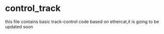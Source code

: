 # control_track
this file contains basic track-control code based on ethercat,it is going to be updated soon
